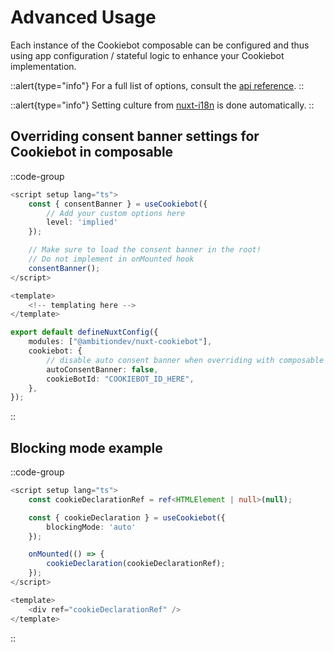 # Advanced Usage

Each instance of the Cookiebot composable can be configured and thus using app configuration / stateful logic to enhance your Cookiebot implementation.

::alert{type="info"}
For a full list of options, consult the [api reference][api-ref-href].
::

::alert{type="info"}
Setting culture from <a href="https://i18n.nuxtjs.org/" target="_blank">nuxt-i18n</a> is done automatically.
::

## Overriding consent banner settings for Cookiebot in composable

::code-group

```ts [src/app.vue]
<script setup lang="ts">
	const { consentBanner } = useCookiebot({
		// Add your custom options here
        level: 'implied'
	});

    // Make sure to load the consent banner in the root!
    // Do not implement in onMounted hook
    consentBanner();
</script>

<template>
	<!-- templating here -->
</template>
```

```ts [nuxt.config.ts]
export default defineNuxtConfig({
    modules: ["@ambitiondev/nuxt-cookiebot"],
    cookiebot: {
        // disable auto consent banner when overriding with composable
        autoConsentBanner: false,
        cookieBotId: "COOKIEBOT_ID_HERE",
    },
});
```

::

## Blocking mode example

::code-group

```ts [src/App.vue]
<script setup lang="ts">
	const cookieDeclarationRef = ref<HTMLElement | null>(null);

	const { cookieDeclaration } = useCookiebot({
		blockingMode: 'auto'
	});

	onMounted(() => {
		cookieDeclaration(cookieDeclarationRef);
	});
</script>

<template>
	<div ref="cookieDeclarationRef" />
</template>
```

::

[api-ref-href]: /api
